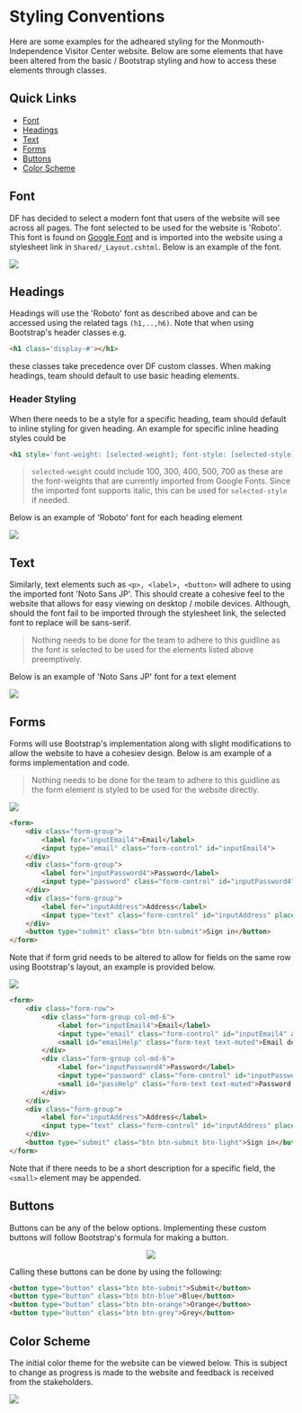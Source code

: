 # Styling Conventions

Here are some examples for the adheared styling for the Monmouth-Independence Visitor Center website. Below are some elements that have been altered from the basic / Bootstrap styling and how to access these elements through classes.

## Quick Links
- [Font](#font)
- [Headings](#headings)
- [Text](#text)
- [Forms](#forms)
- [Buttons](#buttons)
- [Color Scheme](#color-scheme)

## Font
DF has decided to select a modern font that users of the website will see across all pages. The font selected to be used for the website is 'Roboto'. This font is found on [Google Font](https://fonts.google.com/specimen/Roboto?preview.text_type=custom) and is imported into the website using a stylesheet link in `Shared/_Layout.cshtml`. Below is an example of the font.

![](https://i.imgur.com/rliYuik.png)

## Headings
Headings will use the 'Roboto' font as described above and can be accessed using the related tags `(h1,..,h6)`. Note that when using Bootstrap's header classes e.g. 
```html
<h1 class='display-#'></h1>
```
 these classes take precedence over DF custom classes. When making headings, team should default to use basic heading elements.

### Header Styling

When there needs to be a style for a specific heading, team should default to inline styling for given heading. An example for specific inline heading styles could be

```html
<h1 style='font-weight: [selected-weight]; font-style: [selected-style]'> Heading </h1>
```

> `selected-weight` could include 100, 300, 400, 500, 700 as these are the font-weights that are currently imported from Google Fonts. Since the imported font supports italic, this can be used for `selected-style` if needed.

Below is an example of 'Roboto' font for each heading element

![](https://i.imgur.com/lQzSv40.png)

## Text

Similarly, text elements such as `<p>, <label>, <button>` will adhere to using the imported font 'Noto Sans JP'. This should create a cohesive feel to the website that allows for easy viewing on desktop / mobile devices. Although, should the font fail to be imported through the stylesheet link, the selected font to replace will be sans-serif.

> Nothing needs to be done for the team to adhere to this guidline as the font is selected to be used for the elements listed above preemptively.

Below is an example of 'Noto Sans JP' font for a text element

![](https://i.imgur.com/9iFeA66.png)

## Forms

Forms will use Bootstrap's implementation along with slight modifications to allow the website to have a cohesiev design. Below is am example of a forms implementation and code.

> Nothing needs to be done for the team to adhere to this guidline as the form element is styled to be used for the website directly.

![](https://i.imgur.com/TmBA2Ah.png)

```html
<form>
    <div class="form-group">
        <label for="inputEmail4">Email</label>
        <input type="email" class="form-control" id="inputEmail4">
    </div>
    <div class="form-group">
        <label for="inputPassword4">Password</label>
        <input type="password" class="form-control" id="inputPassword4">
    </div>
    <div class="form-group">
        <label for="inputAddress">Address</label>
        <input type="text" class="form-control" id="inputAddress" placeholder="1234 Main St">
    </div>
    <button type="submit" class="btn btn-submit">Sign in</button>
</form>
```

Note that if form grid needs to be altered to allow for fields on the same row using Bootstrap's layout, an example is provided below.

![](https://i.imgur.com/nZxA1tZ.png)

```html
<form>
    <div class="form-row">
        <div class="form-group col-md-6">
            <label for="inputEmail4">Email</label>
            <input type="email" class="form-control" id="inputEmail4" aria-describedby="emailHelp">
            <small id="emailHelp" class="form-text text-muted">Email description</small>
        </div>
        <div class="form-group col-md-6">
            <label for="inputPassword4">Password</label>
            <input type="password" class="form-control" id="inputPassword4" aria-describedby="passHelp">
            <small id="passHelp" class="form-text text-muted">Password criteria</small>
        </div>
    </div>
    <div class="form-group">
        <label for="inputAddress">Address</label>
        <input type="text" class="form-control" id="inputAddress" placeholder="1234 Main St">
    </div>
    <button type="submit" class="btn btn-submit btn-light">Sign in</button>
</form>
```

Note that if there needs to be a short description for a specific field, the `<small>` element may be appended. 

## Buttons
Buttons can be any of the below options. Implementing these custom buttons will follow Bootstrap's formula for making a button.

<p align="center">
  <img src="https://media.giphy.com/media/J7vDfUK5UeYIhRsxZx/giphy.gif">
</p>

Calling these buttons can be done by using the following:

```html
<button type="button" class="btn btn-submit">Submit</button>
<button type="button" class="btn btn-blue">Blue</button>
<button type="button" class="btn btn-orange">Orange</button>
<button type="button" class="btn btn-grey">Grey</button>
```

## Color Scheme
The initial color theme for the website can be viewed below. This is subject to change as progress is made to the website and feedback is received from the stakeholders.

![](https://i.imgur.com/PqPICq8.png)
